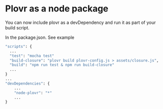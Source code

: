 # Plovr as a node package

You can now include plovr as a devDependency and run it as part of your build
script.

In the package.json. See example
```cmd
"scripts": {
  ...
  "test": "mocha test"
  "build-closure": "plovr build plovr-config.js > assets/closure.js",
  "build": "npm run test & npm run build-closure"
  ...
}
...
"devDependencies": {
    ...
    "node-plovr": "*"
    ...
}
```